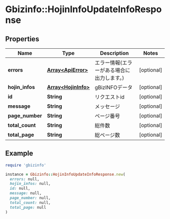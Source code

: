# Gbizinfo::HojinInfoUpdateInfoResponse

## Properties

| Name | Type | Description | Notes |
| ---- | ---- | ----------- | ----- |
| **errors** | [**Array&lt;ApiError&gt;**](ApiError.md) | エラー情報(エラーがある場合に出力します。) | [optional] |
| **hojin_infos** | [**Array&lt;HojinInfo&gt;**](HojinInfo.md) | gBizINFOデータ | [optional] |
| **id** | **String** | リクエストid | [optional] |
| **message** | **String** | メッセージ | [optional] |
| **page_number** | **String** | ページ番号 | [optional] |
| **total_count** | **String** | 総件数 | [optional] |
| **total_page** | **String** | 総ページ数 | [optional] |

## Example

```ruby
require 'gbizinfo'

instance = Gbizinfo::HojinInfoUpdateInfoResponse.new(
  errors: null,
  hojin_infos: null,
  id: null,
  message: null,
  page_number: null,
  total_count: null,
  total_page: null
)
```


